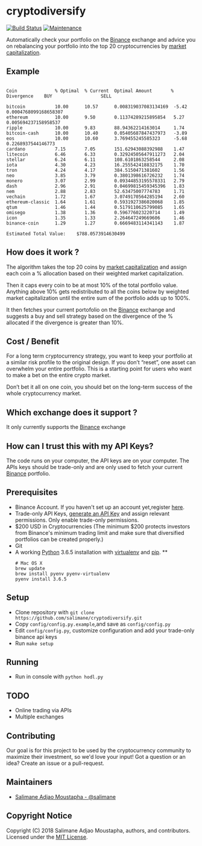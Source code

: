 # cryptodiversify

[![Build Status](https://travis-ci.org/salimane/cryptodiversify.svg?branch=master)](https://travis-ci.org/salimane/cryptodiversify)
[![Maintenance](https://img.shields.io/maintenance/yes/2018.svg)](https://github.com/salimane/cryptodiversify/commits/master)

Automatically check your portfolio on the [Binance](https://www.binance.com/?ref=22709520) exchange and advice you on rebalancing your portfolio into the top 20 cryptocurrencies by [market capitalization](https://coinmarketcap.com/).

## Example

```shell

Coin              % Optimal  % Current  Optimal Amount       % Divergence    BUY                  SELL

bitcoin           10.00      10.57      0.008319037083134169  -5.42                                0.0004768099168658307
ethereum          10.00      9.50       0.11374289215895854   5.27            0.005694237158958537
ripple            10.00      9.83       88.94362214163014     1.74
bitcoin-cash      10.00      10.40      0.05405687847437973   -3.89
eos               10.00      10.60      3.769455245585323     -5.68                                0.2268937544146773
cardano           7.15       7.05       151.62943088392988    1.47
litecoin          6.46       6.33       0.32924505647911273   2.04
stellar           6.24       6.11       108.6101863258544     2.08
iota              4.30       4.23       16.255542418832175    1.70
tron              4.24       4.17       384.5150471381602     1.56
neo               3.85       3.79       0.3801398616726232    1.74
monero            3.07       2.99       0.09344853195578331   2.79
dash              2.96       2.91       0.04699815459345396   1.83
nem               2.88       2.83       52.63475007774783     1.71
vechain           1.72       1.67       3.0749170564285194    2.60
ethereum-classic  1.64       1.61       0.5931927386020068    1.85
qtum              1.46       1.44       0.5179110625799085    1.65
omisego           1.38       1.36       0.596776023220714     1.49
icon              1.35       1.33       2.264647249669606     1.46
binance-coin      1.29       1.27       0.6669483114341143    1.87

Estimated Total Value:    $788.0573914630499
```

## How does it work ?

The algorithm takes the top 20 coins by [market capitalization](https://coinmarketcap.com/) and assign each coin a % allocation based on their weighted market capitalization.

Then it caps every coin to be at most 10% of the total portfolio value. Anything above 10% gets redistributed to all the coins below by weighted market capitalization until the entire sum of the portfolio adds up to 100%.

It then fetches your current portofolio on the [Binance](https://www.binance.com/?ref=22709520) exchange and suggests a buy and sell strategy based on the divergence of the % allocated if the divergence is greater than 10%.

## Cost / Benefit

For a long term cryptocurrency strategy, you want to keep your portfolio at a similar risk profile to the original design. If you don’t “reset”, one asset can overwhelm your entire portfolio. This is a starting point for users who want to make a bet on the entire crypto market.

Don’t bet it all on one coin, you should bet on the long-term success of the whole cryptocurrency market.

## Which exchange does it support ?

It only currently supports the [Binance](https://www.binance.com/?ref=22709520) exchange

## How can I trust this with my API Keys?

The code runs on your computer, the API keys are on your computer. The APIs keys should be trade-only and are only used to fetch your current [Binance](https://www.binance.com/?ref=22709520) portfolio.

## Prerequisites

* Binance Account. If you haven't set up an account yet,register [here](https://www.binance.com/?ref=22709520).
* Trade-only API Keys, [generate an API Key](https://www.binance.com/userCenter/createApi.html) and assign relevant permissions. Only enable trade-only permissions.
* $200 USD in Cryptocurrencies (The minimum $200 protects investors from Binance's minimum trading limit and make sure that diversified portfolios can be created properly.)
* Git
* A working [Python](https://www.python.org/) 3.6.5 installation with [virtualenv](https://virtualenv.pypa.io/en/stable/) and [pip](https://pypi.python.org/pypi/pip).
    ** 
    ```shell
    # Mac OS X
    brew update
    brew install pyenv pyenv-virtualenv
    pyenv install 3.6.5
    ```

## Setup

* Clone repository with ``git clone https://github.com/salimane/cryptodiversify.git``
* Copy ``config/config.py.example``,and save as ``config/config.py``
* Edit ``config/config.py``, customize configuration and add your trade-only binance api keys
* Run ``make setup``

## Running

* Run in console with ``python hodl.py``

## TODO

* Online trading via APIs
* Multiple exchanges

## Contributing

Our goal is for this project to be used by the cryptocurrency community to maximize their investment, so we'd love your input! Got a question or an idea? Create an issue or a pull-request.

## Maintainers

* [Salimane Adjao Moustapha - @salimane](https://github.com/salimane)

## Copyright Notice

Copyright (C) 2018 Salimane Adjao Moustapha, authors, and contributors. Licensed under the [MIT License](/LICENSE).
